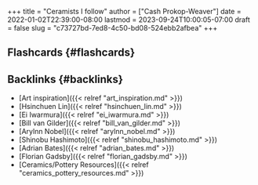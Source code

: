 +++
title = "Ceramists I follow"
author = ["Cash Prokop-Weaver"]
date = 2022-01-02T22:39:00-08:00
lastmod = 2023-09-24T10:00:05-07:00
draft = false
slug = "c73727bd-7ed8-4c50-bd08-524ebb2afbea"
+++

## Flashcards {#flashcards}


## Backlinks {#backlinks}

-   [Art inspiration]({{< relref "art_inspiration.md" >}})
-   [Hsinchuen Lin]({{< relref "hsinchuen_lin.md" >}})
-   [Ei Iwarmura]({{< relref "ei_iwarmura.md" >}})
-   [Bill van Gilder]({{< relref "bill_van_gilder.md" >}})
-   [Arylnn Nobel]({{< relref "arylnn_nobel.md" >}})
-   [Shinobu Hashimoto]({{< relref "shinobu_hashimoto.md" >}})
-   [Adrian Bates]({{< relref "adrian_bates.md" >}})
-   [Florian Gadsby]({{< relref "florian_gadsby.md" >}})
-   [Ceramics/Pottery Resources]({{< relref "ceramics_pottery_resources.md" >}})
